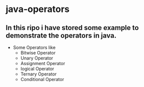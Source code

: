 # java-operators
## In this ripo i have stored some example to demonstrate the operators in java.
* Some Operators like 
  * Bitwise Operator
  * Unary Operator
  * Assignment Operator
  * logical Operator
  * Ternary Operator
  * Conditional Operator
